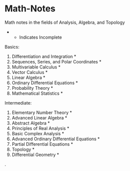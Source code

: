 # Math-Notes

 Math notes in the fields of Analysis, Algebra, and Topology 

* - Indicates Incomplete


Basics:
1. Differentiation and Integration *
2. Sequences, Series, and Polar Coordinates *
3. Multivariable Calculus *
5. Vector Calculus *
6. Linear Algebra *
7. Ordinary Differential Equations *
9. Probability Theory *
2. Mathematical Statistics *

Intermediate:
1. Elementary Number Theory *
3. Advanced Linear Algebra *
4. Abstract Algebra *
7. Principles of Real Analysis *
10. Basic Complex Analysis * 
11. Advanced Ordinary Differential Equations *
12. Partial Differential Equations *
13. Topology *
14. Differential Geometry *















   











       

    
  .   













